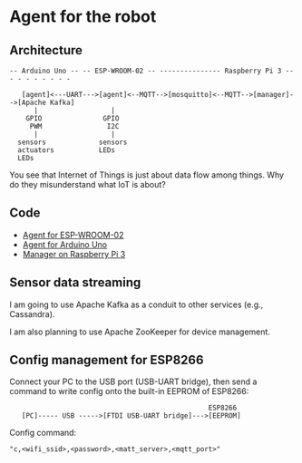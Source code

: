 # Agent for the robot

## Architecture

```
-- Arduino Uno -- -- ESP-WROOM-02 -- --------------- Raspberry Pi 3 -- - - - - - - - -

   [agent]<---UART--->[agent]<--MQTT-->[mosquitto]<--MQTT-->[manager]-->[Apache Kafka]
      |                  |
    GPIO               GPIO
     PWM                I2C
      |                  |
  sensors             sensors
  actuators           LEDs
  LEDs
```

You see that Internet of Things is just about data flow among things. Why do they misunderstand what IoT is about?

## Code

- [Agent for ESP-WROOM-02](./esp8266_agent)
- [Agent for Arduino Uno](./arduino_agent)
- [Manager on Raspberry Pi 3](./rpi)

## Sensor data streaming

I am going to use Apache Kafka as a conduit to other services (e.g., Cassandra).

I am also planning to use Apache ZooKeeper for device management.

## Config management for ESP8266

Connect your PC to the USB port (USB-UART bridge), then send a command to write config onto the built-in EEPROM of ESP8266:

```
                                                 ESP8266
   [PC]----- USB ----->[FTDI USB-UART bridge]--->[EEPROM]
```

Config command:
```
"c,<wifi_ssid>,<password>,<matt_server>,<mqtt_port>"
```
